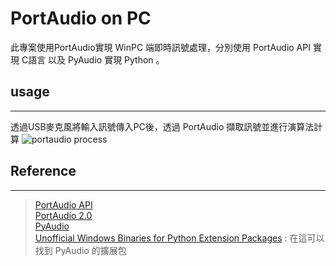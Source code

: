 # PortAudio on PC
此專案使用PortAudio實現 WinPC 端即時訊號處理，分別使用 PortAudio API 實現 C語言 以及 PyAudio 實現 Python 。

## usage

---
透過USB麥克風將輸入訊號傳入PC後，透過 PortAudio 擷取訊號並進行演算法計算
![portaudio process](https://user-images.githubusercontent.com/48181705/153815539-b62740e3-64e8-4f65-921f-12bf8e421160.png)


## Reference

---
> [PortAudio API](http://www.portaudio.com/)    
> [PortAudio 2.0](http://portaudio.com/docs/v19-doxydocs/compile_windows_mingw.html)    
> [PyAudio](http://people.csail.mit.edu/hubert/pyaudio/)    
> [Unofficial Windows Binaries for Python Extension Packages](https://www.lfd.uci.edu/~gohlke/pythonlibs/) : 在這可以找到 PyAudio 的擴展包
